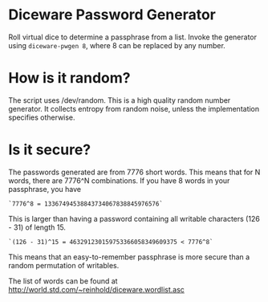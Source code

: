 # Diceware Password Generator #

Roll virtual dice to determine a passphrase from a list.
Invoke the generator using `diceware-pwgen 8`, where 8 can be replaced by any number.

# How is it random? #

The script uses /dev/random. This is a high quality random number generator. It collects
entropy from random noise, unless the implementation specifies otherwise.

# Is it secure? #

The passwords generated are from 7776 short words. This means that for N words, there
are 7776^N combinations. If you have 8 words in your passphrase, you have

	`7776^8 = 13367494538843734067838845976576`

This is larger than having a password containing all writable characters (126 -
31)
of length 15.

	`(126 - 31)^15 = 463291230159753366058349609375 < 7776^8`

This means that an easy-to-remember passphrase is more secure than a random permutation
of writables.

The list of words can be found at http://world.std.com/~reinhold/diceware.wordlist.asc
